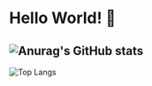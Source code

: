 # Hello World! 👋 
![Anurag's GitHub stats](https://github-readme-stats.vercel.app/api?username=epico11&show_icons=true&theme=dark)
---
![Top Langs](https://github-readme-stats.vercel.app/api/top-langs/?username=epico11&size_weight=0.5&count_weight=0.5)
<!--
**epico11/epico11** is a ✨ _special_ ✨ repository because its `README.md` (this file) appears on your GitHub profile.

Here are some ideas to get you started:

- 🔭 I’m currently working on ...
- 🌱 I’m currently learning ...
- 👯 I’m looking to collaborate on ...
- 🤔 I’m looking for help with ...
- 💬 Ask me about ...
- 📫 How to reach me: ...
- 😄 Pronouns: ...
- ⚡ Fun fact: ...
-->
